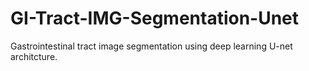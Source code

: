 # GI-Tract-IMG-Segmentation-Unet
Gastrointestinal tract image segmentation using deep learning U-net architcture.
